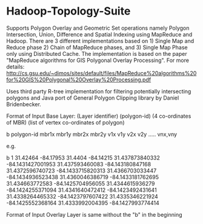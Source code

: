 Hadoop-Topology-Suite
=====================
Supports Polygon Overlay and Geometric Set operations namely Polygon Intersection, Union, Difference and Spatial Indexing 
using MapReduce and Hadoop. There are 3 different implementations based on 1) Single Map and Reduce phase 2) Chain of MapReduce phases, and 3) Single Map Phase only using Distributed Cache. The implementation is based on the paper "MapReduce algorithms for GIS Polygonal Overlay Processing". For more details: http://cs.gsu.edu/~dimos/sites/default/files/MapReduce%20algorithms%20for%20GIS%20Polygonal%20Overlay%20Processing.pdf

Uses third party R-tree implementation for filtering potentially intersecting polygons and Java port of General Polygon Clipping library by Daniel Bridenbecker.   

Format of Input Base Layer:
(Layer identifier) (polygon-id) (4 co-ordinates of MBR) (list of vertex co-ordinates of polygon)

b polygon-id mbr1x mbr1y mbr2x mbr2y v1x v1y v2x v2y ..... vnx,vny 

e.g.

b 1 31.42464 -84.17953  31.4404 -84.14215  31.437873840332 -84.1431427001953  31.437593460083 -84.143180847168  31.4372596740723 -84.1433715820313  31.4366703033447 -84.1434936523438  31.4360046386719 -84.1433181762695  31.434663772583 -84.1425704956055  31.4344615936279 -84.1424255371094  31.4341640472412 -84.1423492431641  31.4338264465332 -84.1423797607422  31.4335346221924 -84.1425552368164  31.4333992004395 -84.1427993774414

Format of Input Overlay Layer is same without the "b" in the beginning
